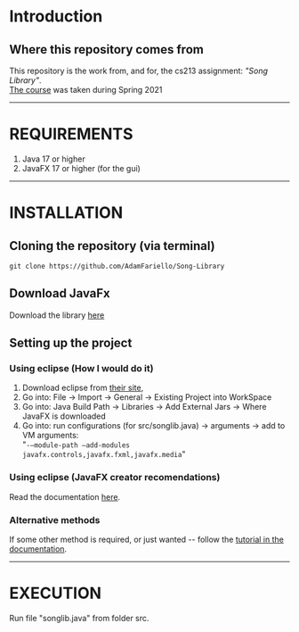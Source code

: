 # Introduction
## Where this repository comes from
This repository is the work from, and for, the cs213 assignment: *"Song Library"*.   
[The course](https://www.cs.rutgers.edu/academics/undergraduate/course-synopses/course-details/01-198-213-software-methodology)
was taken during Spring 2021

---

# REQUIREMENTS

1. Java 17 or higher
2. JavaFX 17 or higher (for the gui)
   
---

# INSTALLATION
## Cloning the repository (via terminal)
`git clone https://github.com/AdamFariello/Song-Library` 

## Download JavaFx
Download the library [here](https://gluonhq.com/products/javafx/)

## Setting up the project

### Using eclipse (How I would do it)
1. Download eclipse from [their site](https://www.eclipse.org/downloads/packages/),
2. Go into: File -> Import -> General -> Existing Project into WorkSpace 
3. Go into: Java Build Path -> Libraries -> Add External Jars -> Where JavaFX is downloaded
4. Go into: run configurations (for src/songlib.java) -> arguments -> add to VM arguments:  
  "`-–module-path –add-modules javafx.controls,javafx.fxml,javafx.media`"

### Using eclipse (JavaFX creator recomendations) 
Read the documentation [here](https://openjfx.io/openjfx-docs/#IDE-Eclipse).

### Alternative methods
If some other method is required, or just wanted -- follow the 
[tutorial in the documentation](https://openjfx.io/openjfx-docs/#introduction).

---

# EXECUTION
Run file "songlib.java" from folder src.
